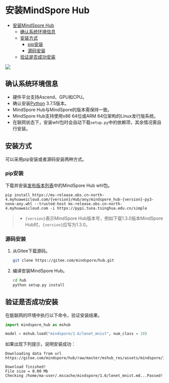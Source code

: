 # 安装MindSpore Hub

- [安装MindSpore Hub](#安装mindspore-hub)
    - [确认系统环境信息](#确认系统环境信息)
    - [安装方式](#安装方式)
        - [pip安装](#pip安装)
        - [源码安装](#源码安装)
    - [验证是否成功安装](#验证是否成功安装)

<a href="https://gitee.com/mindspore/docs/blob/master/docs/hub/docs/source_zh_cn/hub_installation.md" target="_blank"><img src="https://mindspore-website.obs.cn-north-4.myhuaweicloud.com/website-images/master/resource/_static/logo_source.png"></a>

## 确认系统环境信息

- 硬件平台支持Ascend、GPU和CPU。
- 确认安装[Python](https://www.python.org/ftp/python/3.7.5/Python-3.7.5.tgz) 3.7.5版本。
- MindSpore Hub与MindSpore的版本需保持一致。
- MindSpore Hub支持使用x86 64位或ARM 64位架构的Linux发行版系统。
- 在联网状态下，安装whl包时会自动下载`setup.py`中的依赖项，其余情况需自行安装。

## 安装方式

可以采用pip安装或者源码安装两种方式。

### pip安装

下载并安装[发布版本列表](https://www.mindspore.cn/versions)中的MindSpore Hub whl包。

```shell
pip install https://ms-release.obs.cn-north-4.myhuaweicloud.com/{version}/Hub/any/mindspore_hub-{version}-py3-none-any.whl --trusted-host ms-release.obs.cn-north-4.myhuaweicloud.com -i https://pypi.tuna.tsinghua.edu.cn/simple
```

> - `{version}`表示MindSpore Hub版本号，例如下载1.3.0版本MindSpore Hub时，`{version}`应写为1.3.0。

### 源码安装

1. 从Gitee下载源码。

   ```bash
   git clone https://gitee.com/mindspore/hub.git
   ```

2. 编译安装MindSpore Hub。

   ```bash
   cd hub
   python setup.py install
   ```

## 验证是否成功安装

在能联网的环境中执行以下命令，验证安装结果。

```python
import mindspore_hub as mshub

model = mshub.load("mindspore/1.6/lenet_mnist", num_class = 10)
```

如果出现下列提示，说明安装成功：

```text
Downloading data from url https://gitee.com/mindspore/hub/raw/master/mshub_res/assets/mindspore/1.6/lenet_mnist.md

Download finished!
File size = 0.00 Mb
Checking /home/ma-user/.mscache/mindspore/1.6/lenet_mnist.md...Passed!
```